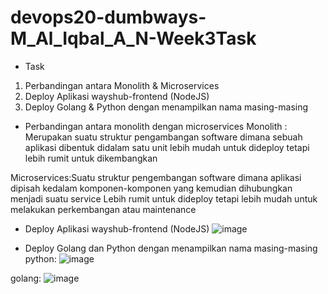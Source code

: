 # devops20-dumbways-M_Al_Iqbal_A_N-Week3Task
- Task 
1. Perbandingan antara Monolith & Microservices
2. Deploy Aplikasi wayshub-frontend (NodeJS)
3. Deploy Golang & Python dengan menampilkan nama masing-masing
- Perbandingan antara monolith dengan microservices
Monolith : Merupakan suatu struktur pengambangan software dimana sebuah aplikasi dibentuk didalam satu unit
lebih mudah untuk dideploy tetapi lebih rumit untuk dikembangkan

Microservices:Suatu struktur pengembangan software dimana aplikasi dipisah kedalam komponen-komponen yang kemudian dihubungkan menjadi suatu service
Lebih rumit untuk dideploy tetapi lebih mudah untuk melakukan perkembangan atau maintenance
-   Deploy Aplikasi wayshub-frontend (NodeJS)
![image](https://github.com/IqbalDV/devops20-dumbways-M_Al_Iqbal_A_N-Week3Task/assets/164293632/2a08b2c0-0784-4ab6-8b84-c25c239d9f98)

- Deploy Golang dan Python dengan menampilkan nama masing-masing
python:
![image](https://github.com/IqbalDV/devops20-dumbways-M_Al_Iqbal_A_N-Week3Task/assets/164293632/67508e23-5c40-477f-8003-ec89978354f1)

golang:
![image](https://github.com/IqbalDV/devops20-dumbways-M_Al_Iqbal_A_N-Week3Task/assets/164293632/d6fae0d0-7573-4eb0-b2fb-0cc92d7dbab8)

